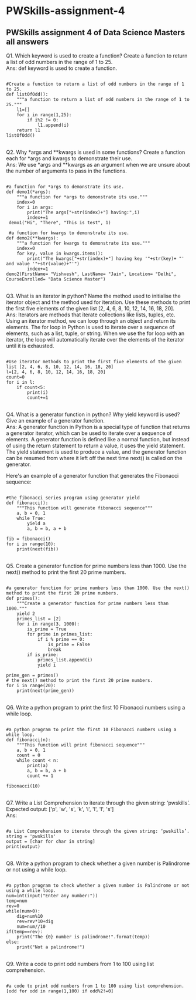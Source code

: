 # PWSkills-assignment-4
PWSkills assignment 4 of Data Science Masters all answers
----
Q1. Which keyword is used to create a function? Create a function to return a list of odd numbers in the range of 1 to 25.<br/>
Ans: def keyword is used to create a function.
<pre>
<code>
#Create a function to return a list of odd numbers in the range of 1 to 25.
def listOfOdd():
    """a function to return a list of odd numbers in the range of 1 to 25."""
    l1=[]
    for i in range(1,25):
        if i%2 != 0:
            l1.append(i)
    return l1
listOfOdd()
</code>
</pre>

Q2. Why *args and **kwargs is used in some functions? Create a function each for *args and kwargs to demonstrate their use.<br/>
Ans: We use *args and **kwargs as an argument when we are unsure about the number of arguments to pass in the functions.
<pre>
<code>
#a function for *args to demonstrate its use.
def demo1(*args):
    """a function for *args to demonstrate its use."""
    index=0
    for i in args:
        print("The args["+str(index)+"] having:",i)
        index+=1
 demo1("Hi", "There", "This is test", 1)
 
 #a function for kwargs to demonstrate its use.
def demo2(**kwargs):
    """a function for kwargs to demonstrate its use."""
    index=0
    for key, value in kwargs.items():
        print("The kwargs["+str(index)+"] having key '"+str(key)+ "' and value '"+str(value)+"'")
        index+=1
demo2(FirstName= "Vishvesh", LastName= "Jain", Location= "Delhi", CourseEnrolled= "Data Science Master")
</code>
</pre>
Q3. What is an iterator in python? Name the method used to initialise the iterator object and the method used for iteration. Use these methods to print the first five elements of the given list [2, 4, 6, 8, 10, 12, 14, 16, 18, 20].<br/>
Ans: Iterators are methods that iterate collections like lists, tuples, etc. Using an iterator method, we can loop through an object and return its elements.
The for loop in Python is used to iterate over a sequence of elements, such as a list, tuple, or string.
When we use the for loop with an iterator, the loop will automatically iterate over the elements of the iterator until it is exhausted.
<pre>
<code>
#Use iterator methods to print the first five elements of the given list [2, 4, 6, 8, 10, 12, 14, 16, 18, 20]
l=[2, 4, 6, 8, 10, 12, 14, 16, 18, 20]
count=0
for i in l:
    if count<5:
        print(i)
        count+=1
</code>
</pre>
Q4. What is a generator function in python? Why yield keyword is used? Give an example of a generator function.<br/>
Ans: A generator function in Python is a special type of function that returns a generator iterator, which can be used to iterate over a sequence of elements. A generator function is defined like a normal function, but instead of using the return statement to return a value, it uses the yield statement. The yield statement is used to produce a value, and the generator function can be resumed from where it left off the next time next() is called on the generator.

Here's an example of a generator function that generates the Fibonacci sequence:
<pre>
<code>
#the fibonacci series program using generator yield
def fibonacci():
    """This function will generate fibonacci sequence"""
    a, b = 0, 1
    while True:
        yield a
        a, b = b, a + b

fib = fibonacci()
for i in range(10):
    print(next(fib))
</code>
</pre>
Q5. Create a generator function for prime numbers less than 1000. Use the next() method to print the first 20 prime numbers.<br/>
<pre>
<code>
#a generator function for prime numbers less than 1000. Use the next() method to print the first 20 prime numbers.
def primes():
    """Create a generator function for prime numbers less than 1000."""
    yield 2
    primes_list = [2]
    for i in range(3, 1000):
        is_prime = True
        for prime in primes_list:
            if i % prime == 0:
                is_prime = False
                break
        if is_prime:
            primes_list.append(i)
            yield i

prime_gen = primes()
# the next() method to print the first 20 prime numbers.
for i in range(20):
    print(next(prime_gen))
</code>
</pre>
Q6. Write a python program to print the first 10 Fibonacci numbers using a while loop.<br/>
<pre>
<code>
#a python program to print the first 10 Fibonacci numbers using a while loop.
def fibonacci(n):
    """This function will print fibonacci sequence"""
    a, b = 0, 1
    count = 0
    while count < n:
        print(a)
        a, b = b, a + b
        count += 1

fibonacci(10)
</code>
</pre>
Q7. Write a List Comprehension to iterate through the given string: ‘pwskills’. Expected output: ['p', 'w', 's', 'k', 'i', 'l', 'l', 's']<br/>
Ans:
<pre>
<code>
#a List Comprehension to iterate through the given string: ‘pwskills’.
string = 'pwskills'
output = [char for char in string]
print(output)
</code>
</pre>
Q8. Write a python program to check whether a given number is Palindrome or not using a while loop.<br/>
<pre>
<code>
#a python program to check whether a given number is Palindrome or not using a while loop.
num=int(input("Enter any number:"))
temp=num
rev=0
while(num>0):
    dig=num%10
    rev=rev*10+dig
    num=num//10
if(temp==rev):
    print("The {0} number is palindrome!".format(temp))
else:
    print("Not a palindrome!")
</code>
</pre>
Q9. Write a code to print odd numbers from 1 to 100 using list comprehension.<br/>
<pre>
<code>
#a code to print odd numbers from 1 to 100 using list comprehension.
[odd for odd in range(1,100) if odd%2!=0]
</code>
</pre>
